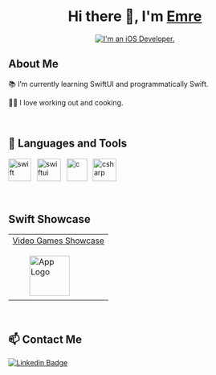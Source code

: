 <h1 align="center">Hi there 👋, I'm <a href="https://www.linkedin.com/in/emre-usul-5a4351189" target="blank">
Emre</a></h1>


<p align="center">
<a href="https://git.io/typing-svg"><img src="https://readme-typing-svg.herokuapp.com?font=Fira+Code&duration=3000&pause=4000&color=F7BD33&center=true&width=435&lines=I'm+an+iOS+Developer." alt="I'm an iOS Developer." /></a>
</p>


<h2 align="left">About Me</h2>

📚 I’m currently learning SwiftUI and programmatically Swift.


🏋️‍♂️ I love working out and cooking.


<br/>
<h2 align="left">🔨 Languages and Tools</h2>
  <p align="left">
    <a> <img src="https://cdn.iconscout.com/icon/free/png-256/swift-21-1175088.png" alt="swift" title="Swift" width="45" height="45" /> </a>
    &nbsp;
    <a> <img src="https://developer.apple.com/assets/elements/icons/swiftui/swiftui-96x96_2x.png" alt="swiftui" title="SwiftUI" width="47" height="45" /> </a>
    &nbsp;
    <a> <img src="https://upload.wikimedia.org/wikipedia/commons/thumb/1/18/C_Programming_Language.svg/1200px-C_Programming_Language.svg.png" alt="c" title="C"   width="41" height="45" /> </a>
    &nbsp;
    <a> <img src="https://cdn.worldvectorlogo.com/logos/c--4.svg" alt="csharp" title="C#" width="47" height="45" /> </a>
  </p>

<br/>
<h2 align="left">Swift Showcase</h2>
  <table><tr><td>
    <a href="https://github.com/EmreUSL/VideoGamesApp">Video Games Showcase<a/>
    <br/>
    <br/>
    &nbsp; 
    &nbsp;
    &nbsp;
    &nbsp;
    <a href="https://github.com/EmreUSL/VideoGamesApp">
      <img src="https://upload.wikimedia.org/wikipedia/commons/thumb/6/67/App_Store_%28iOS%29.svg/640px-App_Store_%28iOS%29.svg.png" width="80" height="80" alt="App Logo"<img/>
    <a/>
  </td></tr></table>

<br/>
<h2 align="left">📫 Contact Me</h2>

[![Linkedin Badge](https://img.shields.io/badge/-emreusul-blue?style=flat&logo=Linkedin&logoColor=white)](https://www.linkedin.com/in/emre-usul-5a4351189)
